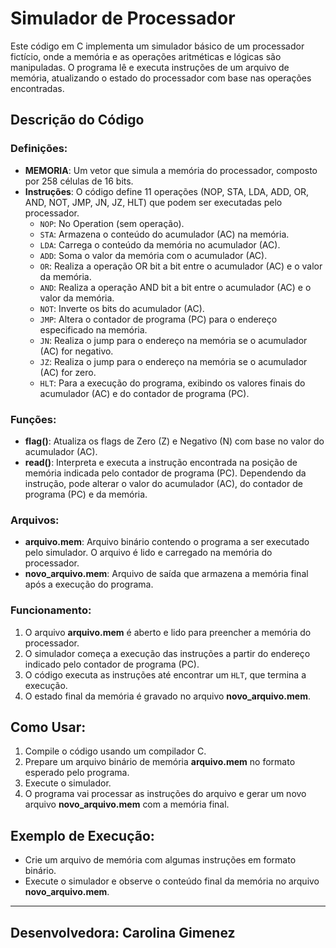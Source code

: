 # Simulador de Processador

Este código em C implementa um simulador básico de um processador fictício, onde a memória e as operações aritméticas e lógicas são manipuladas. O programa lê e executa instruções de um arquivo de memória, atualizando o estado do processador com base nas operações encontradas.

## Descrição do Código

### Definições:
- **MEMORIA**: Um vetor que simula a memória do processador, composto por 258 células de 16 bits.
- **Instruções**: O código define 11 operações (NOP, STA, LDA, ADD, OR, AND, NOT, JMP, JN, JZ, HLT) que podem ser executadas pelo processador.
  - `NOP`: No Operation (sem operação).
  - `STA`: Armazena o conteúdo do acumulador (AC) na memória.
  - `LDA`: Carrega o conteúdo da memória no acumulador (AC).
  - `ADD`: Soma o valor da memória com o acumulador (AC).
  - `OR`: Realiza a operação OR bit a bit entre o acumulador (AC) e o valor da memória.
  - `AND`: Realiza a operação AND bit a bit entre o acumulador (AC) e o valor da memória.
  - `NOT`: Inverte os bits do acumulador (AC).
  - `JMP`: Altera o contador de programa (PC) para o endereço especificado na memória.
  - `JN`: Realiza o jump para o endereço na memória se o acumulador (AC) for negativo.
  - `JZ`: Realiza o jump para o endereço na memória se o acumulador (AC) for zero.
  - `HLT`: Para a execução do programa, exibindo os valores finais do acumulador (AC) e do contador de programa (PC).

### Funções:
- **flag()**: Atualiza os flags de Zero (Z) e Negativo (N) com base no valor do acumulador (AC).
- **read()**: Interpreta e executa a instrução encontrada na posição de memória indicada pelo contador de programa (PC). Dependendo da instrução, pode alterar o valor do acumulador (AC), do contador de programa (PC) e da memória.

### Arquivos:
- **arquivo.mem**: Arquivo binário contendo o programa a ser executado pelo simulador. O arquivo é lido e carregado na memória do processador.
- **novo_arquivo.mem**: Arquivo de saída que armazena a memória final após a execução do programa.

### Funcionamento:
1. O arquivo **arquivo.mem** é aberto e lido para preencher a memória do processador.
2. O simulador começa a execução das instruções a partir do endereço indicado pelo contador de programa (PC).
3. O código executa as instruções até encontrar um `HLT`, que termina a execução.
4. O estado final da memória é gravado no arquivo **novo_arquivo.mem**.

## Como Usar:
1. Compile o código usando um compilador C.
2. Prepare um arquivo binário de memória **arquivo.mem** no formato esperado pelo programa.
3. Execute o simulador.
4. O programa vai processar as instruções do arquivo e gerar um novo arquivo **novo_arquivo.mem** com a memória final.

## Exemplo de Execução:
- Crie um arquivo de memória com algumas instruções em formato binário.
- Execute o simulador e observe o conteúdo final da memória no arquivo **novo_arquivo.mem**.

---

## Desenvolvedora: Carolina Gimenez
